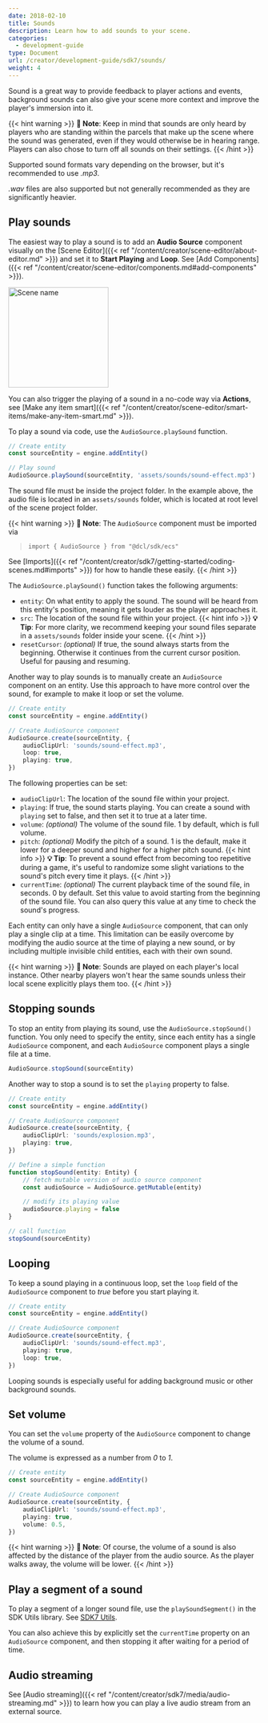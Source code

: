 ```yaml
---
date: 2018-02-10
title: Sounds
description: Learn how to add sounds to your scene.
categories:
  - development-guide
type: Document
url: /creator/development-guide/sdk7/sounds/
weight: 4
---
```


Sound is a great way to provide feedback to player actions and events, background sounds can also give your scene more context and improve the player's immersion into it.

{{< hint warning >}}
**📔 Note**: Keep in mind that sounds are only heard by players who are standing within the parcels that make up the scene where the sound was generated, even if they would otherwise be in hearing range. Players can also chose to turn off all sounds on their settings.
{{< /hint >}}

Supported sound formats vary depending on the browser, but it's recommended to use _.mp3_.

_.wav_ files are also supported but not generally recommended as they are significantly heavier.

## Play sounds

The easiest way to play a sound is to add an **Audio Source** component visually on the [Scene Editor]({{< ref "/content/creator/scene-editor/about-editor.md" >}}) and set it to **Start Playing** and **Loop**. See [Add Components]({{< ref "/content/creator/scene-editor/components.md#add-components" >}}).

<img src="/images/editor/audiosource-component.png" alt="Scene name" width="200"/>

You can also trigger the playing of a sound in a no-code way via **Actions**, see [Make any item smart]({{< ref "/content/creator/scene-editor/smart-items/make-any-item-smart.md" >}}).

To play a sound via code, use the `AudioSource.playSound` function.

```ts
// Create entity
const sourceEntity = engine.addEntity()

// Play sound
AudioSource.playSound(sourceEntity, 'assets/sounds/sound-effect.mp3')
```

The sound file must be inside the project folder. In the example above, the audio file is located in an `assets/sounds` folder, which is located at root level of the scene project folder.

{{< hint warning >}}
**📔 Note**: The `AudioSource` component must be imported via

> `import { AudioSource } from "@dcl/sdk/ecs"`

See [Imports]({{< ref "/content/creator/sdk7/getting-started/coding-scenes.md#imports" >}}) for how to handle these easily.
{{< /hint >}}

The `AudioSource.playSound()` function takes the following arguments:

- `entity`: On what entity to apply the sound. The sound will be heard from this entity's position, meaning it gets louder as the player approaches it.
- `src`: The location of the sound file within your project.
  {{< hint info >}}
  **💡 Tip**: For more clarity, we recommend keeping your sound files separate in a `assets/sounds` folder inside your scene.
  {{< /hint >}}
- `resetCursor`: _(optional)_ If true, the sound always starts from the beginning. Otherwise it continues from the current cursor position. Useful for pausing and resuming.

Another way to play sounds is to manually create an `AudioSource` component on an entity. Use this approach to have more control over the sound, for example to make it loop or set the volume.

```ts
// Create entity
const sourceEntity = engine.addEntity()

// Create AudioSource component
AudioSource.create(sourceEntity, {
	audioClipUrl: 'sounds/sound-effect.mp3',
	loop: true,
	playing: true,
})
```

The following properties can be set:

- `audioClipUrl`: The location of the sound file within your project.
- `playing`: If true, the sound starts playing. You can create a sound with `playing` set to false, and then set it to true at a later time.
- `volume`: _(optional)_ The volume of the sound file. 1 by default, which is full volume.
- `pitch`: _(optional)_ Modify the pitch of a sound. 1 is the default, make it lower for a deeper sound and higher for a higher pitch sound.
  {{< hint info >}}
  **💡 Tip**: To prevent a sound effect from becoming too repetitive during a game, it's useful to randomize some slight variations to the sound's pitch every time it plays.
  {{< /hint >}}
- `currentTime`: _(optional)_ The current playback time of the sound file, in seconds. 0 by default. Set this value to avoid starting from the beginning of the sound file. You can also query this value at any time to check the sound's progress.

Each entity can only have a single `AudioSource` component, that can only play a single clip at a time. This limitation can be easily overcome by modifying the audio source at the time of playing a new sound, or by including multiple invisible child entities, each with their own sound.

{{< hint warning >}}
**📔 Note**: Sounds are played on each player's local instance. Other nearby players won't hear the same sounds unless their local scene explicitly plays them too.
{{< /hint >}}

## Stopping sounds

To stop an entity from playing its sound, use the `AudioSource.stopSound()` function. You only need to specify the entity, since each entity has a single `AudioSource` component, and each `AudioSource` component plays a single file at a time.

```ts
AudioSource.stopSound(sourceEntity)
```

Another way to stop a sound is to set the `playing` property to false.

```ts
// Create entity
const sourceEntity = engine.addEntity()

// Create AudioSource component
AudioSource.create(sourceEntity, {
	audioClipUrl: 'sounds/explosion.mp3',
	playing: true,
})

// Define a simple function
function stopSound(entity: Entity) {
	// fetch mutable version of audio source component
	const audioSource = AudioSource.getMutable(entity)

	// modify its playing value
	audioSource.playing = false
}

// call function
stopSound(sourceEntity)
```

## Looping

To keep a sound playing in a continuous loop, set the `loop` field of the `AudioSource` component to _true_ before you start playing it.

```ts
// Create entity
const sourceEntity = engine.addEntity()

// Create AudioSource component
AudioSource.create(sourceEntity, {
	audioClipUrl: 'sounds/sound-effect.mp3',
	playing: true,
	loop: true,
})
```

Looping sounds is especially useful for adding background music or other background sounds.

## Set volume

You can set the `volume` property of the `AudioSource` component to change the volume of a sound.

The volume is expressed as a number from _0_ to _1_.

```ts
// Create entity
const sourceEntity = engine.addEntity()

// Create AudioSource component
AudioSource.create(sourceEntity, {
	audioClipUrl: 'sounds/sound-effect.mp3',
	playing: true,
	volume: 0.5,
})
```

{{< hint warning >}}
**📔 Note**: Of course, the volume of a sound is also affected by the distance of the player from the audio source. As the player walks away, the volume will be lower.
{{< /hint >}}

## Play a segment of a sound

To play a segment of a longer sound file, use the `playSoundSegment()` in the SDK Utils library. See [SDK7 Utils](https://github.com/decentraland/sdk7-utils).

You can also achieve this by explicitly set the `currentTime` property on an `AudioSource` component, and then stopping it after waiting for a period of time.

## Audio streaming

See [Audio streaming]({{< ref "/content/creator/sdk7/media/audio-streaming.md" >}}) to learn how you can play a live audio stream from an external source.
